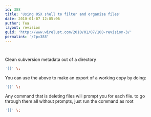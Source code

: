 ```yaml
---
id: 388
title: 'Using OSX shell to filter and organize files'
date: 2010-01-07 12:05:06
author: Tea
layout: revision
guid: 'http://www.wirelust.com/2010/01/07/100-revision-3/'
permalink: '/?p=388'
---
```


```bash
 
```

Clean subversion metadata out of a directory

```bash
'{}' \;
```

You can use the above to make an export of a working copy by doing:

```bash
'{}' \;
```

Any command that is deleting files will prompt you for each file. to go through them all without prompts, just run the command as root

```bash
'{}' \;
```